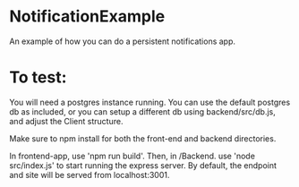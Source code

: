# NotificationExample
An example of how you can do a persistent notifications app. 

# To test:
You will need a postgres instance running. You can use the default postgres db as included, or you can setup a different db using backend/src/db.js, and adjust the Client structure. 

Make sure to npm install for both the front-end and backend directories. 

In frontend-app, use 'npm run build'. Then, in /Backend. use 'node src/index.js' to start running the express server. By default, the endpoint and site will be served from localhost:3001. 